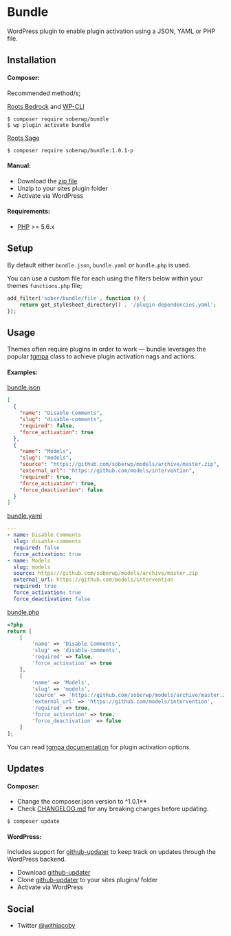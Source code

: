 # Bundle

WordPress plugin to enable plugin activation using a JSON, YAML or PHP file.

## Installation

#### Composer:

Recommended method/s; 

[Roots Bedrock](https://roots.io/bedrock/) and [WP-CLI](http://wp-cli.org/)
```shell
$ composer require soberwp/bundle
$ wp plugin activate bundle
```

[Roots Sage](https://roots.io/sage/)
```shell
$ composer require soberwp/bundle:1.0.1-p
```

#### Manual:

* Download the [zip file](https://github.com/soberwp/themer/archive/master.zip)
* Unzip to your sites plugin folder
* Activate via WordPress

#### Requirements:

* [PHP](http://php.net/manual/en/install.php) >= 5.6.x

## Setup

By default either `bundle.json`, `bundle.yaml` or `bundle.php` is used.

You can use a custom file for each using the filters below within your themes `functions.php` file; 
```php
add_filter('sober/bundle/file', function () {
    return get_stylesheet_directory() . '/plugin-dependencies.yaml';
});
```

## Usage

Themes often require plugins in order to work &mdash; bundle leverages the popular [tgmpa](http://tgmpluginactivation.com/) class to achieve plugin activation nags and actions.

#### Examples:

[bundle.json](.github/bundle.json)

```json
[
  {
    "name": "Disable Comments",
    "slug": "disable-comments",
    "required": false,
    "force_activation": true
  },
  {
    "name": "Models",
    "slug": "models",
    "source": "https://github.com/soberwp/models/archive/master.zip",
    "external_url": "https://github.com/models/intervention",
    "required": true,
    "force_activation": true,
    "force_deactivation": false
  }
]
```

[bundle.yaml](.github/bundle.yaml)

```yaml
---
- name: Disable Comments
  slug: disable-comments
  required: false
  force_activation: true
- name: Models
  slug: models
  source: https://github.com/soberwp/models/archive/master.zip
  external_url: https://github.com/models/intervention
  required: true
  force_activation: true
  force_deactivation: false

```

[bundle.php](.github/bundle.php)

```php
<?php
return [
    [
        'name' => 'Disable Comments',
        'slug' => 'disable-comments',
        'required' => false,
        'force_activation' => true
    ],
    [
        'name' => 'Models',
        'slug' => 'models',
        'source' => 'https://github.com/soberwp/models/archive/master.zip',
        'external_url' => 'https://github.com/models/intervention',
        'required' => true,
        'force_activation' => true,
        'force_deactivation' => false
    ]
];
```

You can read [tgmpa documentation](http://tgmpluginactivation.com/configuration/) for plugin activation options.

## Updates

#### Composer:

* Change the composer.json version to ^1.0.1**
* Check [CHANGELOG.md](CHANGELOG.md) for any breaking changes before updating.

```shell
$ composer update
```

#### WordPress:

Includes support for [github-updater](https://github.com/afragen/github-updater) to keep track on updates through the WordPress backend.
* Download [github-updater](https://github.com/afragen/github-updater)
* Clone [github-updater](https://github.com/afragen/github-updater) to your sites plugins/ folder
* Activate via WordPress

## Social

* Twitter [@withjacoby](https://twitter.com/withjacoby)
